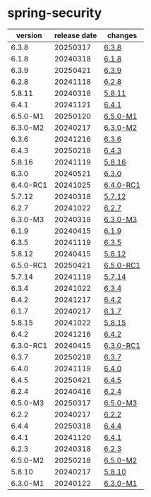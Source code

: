 # spring-security	


|version|release date|changes|
|---|---|---|
|6.3.8|20250317|[6.3.8](./6.3.8-20250317.md)|
|6.1.8|20240318|[6.1.8](./6.1.8-20240318.md)|
|6.3.9|20250421|[6.3.9](./6.3.9-20250421.md)|
|6.2.8|20241118|[6.2.8](./6.2.8-20241118.md)|
|5.8.11|20240318|[5.8.11](./5.8.11-20240318.md)|
|6.4.1|20241121|[6.4.1](./6.4.1-20241121.md)|
|6.5.0-M1|20250120|[6.5.0-M1](./6.5.0-M1-20250120.md)|
|6.3.0-M2|20240217|[6.3.0-M2](./6.3.0-M2-20240217.md)|
|6.3.6|20241216|[6.3.6](./6.3.6-20241216.md)|
|6.4.3|20250218|[6.4.3](./6.4.3-20250218.md)|
|5.8.16|20241119|[5.8.16](./5.8.16-20241119.md)|
|6.3.0|20240521|[6.3.0](./6.3.0-20240521.md)|
|6.4.0-RC1|20241025|[6.4.0-RC1](./6.4.0-RC1-20241025.md)|
|5.7.12|20240318|[5.7.12](./5.7.12-20240318.md)|
|6.2.7|20241022|[6.2.7](./6.2.7-20241022.md)|
|6.3.0-M3|20240318|[6.3.0-M3](./6.3.0-M3-20240318.md)|
|6.1.9|20240415|[6.1.9](./6.1.9-20240415.md)|
|6.3.5|20241119|[6.3.5](./6.3.5-20241119.md)|
|5.8.12|20240415|[5.8.12](./5.8.12-20240415.md)|
|6.5.0-RC1|20250421|[6.5.0-RC1](./6.5.0-RC1-20250421.md)|
|5.7.14|20241119|[5.7.14](./5.7.14-20241119.md)|
|6.3.4|20241022|[6.3.4](./6.3.4-20241022.md)|
|6.4.2|20241217|[6.4.2](./6.4.2-20241217.md)|
|6.1.7|20240217|[6.1.7](./6.1.7-20240217.md)|
|5.8.15|20241022|[5.8.15](./5.8.15-20241022.md)|
|6.4.2|20241216|[6.4.2](./6.4.2-20241216.md)|
|6.3.0-RC1|20240415|[6.3.0-RC1](./6.3.0-RC1-20240415.md)|
|6.3.7|20250218|[6.3.7](./6.3.7-20250218.md)|
|6.4.0|20241119|[6.4.0](./6.4.0-20241119.md)|
|6.4.5|20250421|[6.4.5](./6.4.5-20250421.md)|
|6.2.4|20240416|[6.2.4](./6.2.4-20240416.md)|
|6.5.0-M3|20250317|[6.5.0-M3](./6.5.0-M3-20250317.md)|
|6.2.2|20240217|[6.2.2](./6.2.2-20240217.md)|
|6.4.4|20250318|[6.4.4](./6.4.4-20250318.md)|
|6.4.1|20241120|[6.4.1](./6.4.1-20241120.md)|
|6.2.3|20240318|[6.2.3](./6.2.3-20240318.md)|
|6.5.0-M2|20250218|[6.5.0-M2](./6.5.0-M2-20250218.md)|
|5.8.10|20240217|[5.8.10](./5.8.10-20240217.md)|
|6.3.0-M1|20240122|[6.3.0-M1](./6.3.0-M1-20240122.md)|
